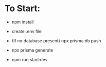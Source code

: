 # To Start:

- npm install

- create .env file

- (If no database present) npx prisma db push

- npx prisma generate

- npm run start:dev